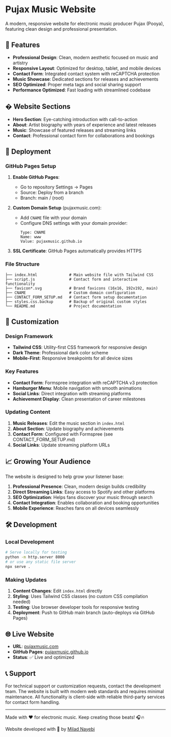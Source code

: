 # Pujax Music Website

A modern, responsive website for electronic music producer Pujax (Pooya), featuring clean design and professional presentation.

## 🎵 Features

- **Professional Design**: Clean, modern aesthetic focused on music and artistry
- **Responsive Layout**: Optimized for desktop, tablet, and mobile devices
- **Contact Form**: Integrated contact system with reCAPTCHA protection
- **Music Showcase**: Dedicated sections for releases and achievements
- **SEO Optimized**: Proper meta tags and social sharing support
- **Performance Optimized**: Fast loading with streamlined codebase

## � Website Sections

- **Hero Section**: Eye-catching introduction with call-to-action
- **About**: Artist biography with years of experience and latest releases
- **Music**: Showcase of featured releases and streaming links
- **Contact**: Professional contact form for collaborations and bookings

## 🚀 Deployment

### GitHub Pages Setup

1. **Enable GitHub Pages**:
   - Go to repository Settings → Pages
   - Source: Deploy from a branch
   - Branch: main / (root)

2. **Custom Domain Setup** (pujaxmusic.com):
   - Add `CNAME` file with your domain
   - Configure DNS settings with your domain provider:
     ```
     Type: CNAME
     Name: www
     Value: pujaxmusic.github.io
     ```

3. **SSL Certificate**: GitHub Pages automatically provides HTTPS

### File Structure

```
├── index.html              # Main website file with Tailwind CSS
├── script.js               # Contact form and interactive functionality
├── favicon*.svg            # Brand favicons (16x16, 192x192, main)
├── CNAME                   # Custom domain configuration
├── CONTACT_FORM_SETUP.md   # Contact form setup documentation
├── styles.css.backup       # Backup of original custom styles
└── README.md               # Project documentation
```

## 🎨 Customization

### Design Framework
- **Tailwind CSS**: Utility-first CSS framework for responsive design
- **Dark Theme**: Professional dark color scheme
- **Mobile-First**: Responsive breakpoints for all device sizes

### Key Features
- **Contact Form**: Formspree integration with reCAPTCHA v3 protection
- **Hamburger Menu**: Mobile navigation with smooth animations
- **Social Links**: Direct integration with streaming platforms
- **Achievement Display**: Clean presentation of career milestones

### Updating Content

1. **Music Releases**: Edit the music section in `index.html`
2. **About Section**: Update biography and achievements
3. **Contact Form**: Configured with Formspree (see CONTACT_FORM_SETUP.md)
4. **Social Links**: Update streaming platform URLs

## 📈 Growing Your Audience

The website is designed to help grow your listener base:

1. **Professional Presence**: Clean, modern design builds credibility
2. **Direct Streaming Links**: Easy access to Spotify and other platforms  
3. **SEO Optimization**: Helps fans discover your music through search
4. **Contact Integration**: Enables collaboration and booking opportunities
5. **Mobile Experience**: Reaches fans on all devices seamlessly

## 🛠️ Development

### Local Development

```bash
# Serve locally for testing
python -m http.server 8000
# or use any static file server
npx serve .
```

### Making Updates

1. **Content Changes**: Edit `index.html` directly
2. **Styling**: Uses Tailwind CSS classes (no custom CSS compilation needed)
3. **Testing**: Use browser developer tools for responsive testing
4. **Deployment**: Push to GitHub main branch (auto-deploys via GitHub Pages)

## 🌐 Live Website

- **URL**: [pujaxmusic.com](https://pujaxmusic.com)
- **GitHub Pages**: [pujaxmusic.github.io](https://pujaxmusic.github.io)
- **Status**: ✅ Live and optimized

## 📞 Support

For technical support or customization requests, contact the development team.
The website is built with modern web standards and requires minimal maintenance. All functionality is client-side with reliable third-party services for contact form handling.

---

Made with ❤️ for electronic music. Keep creating those beats! 🎧🔥

Website developed with 💙 by [Milad Nayebi](https://miladnayebi.com)